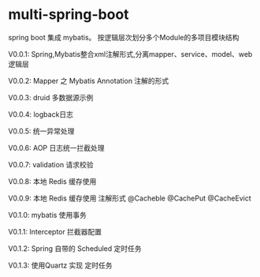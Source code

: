# multi-spring-boot
spring boot 集成 mybatis。 按逻辑层次划分多个Module的多项目模块结构

V0.0.1: Spring,Mybatis整合xml注解形式,分离mapper、service、model、web逻辑层

V0.0.2: Mapper 之 Mybatis Annotation 注解的形式

V0.0.3: druid 多数据源示例

V0.0.4: logback日志

V0.0.5: 统一异常处理

V0.0.6: AOP 日志统一拦截处理

V0.0.7: validation 请求校验

V0.0.8: 本地 Redis 缓存使用

V0.0.9: 本地 Redis 缓存使用 注解形式 @Cacheble @CachePut @CacheEvict

V0.1.0: mybatis 使用事务

V0.1.1: Interceptor 拦截器配置

V0.1.2: Spring 自带的 Scheduled 定时任务

V0.1.3: 使用Quartz 实现 定时任务